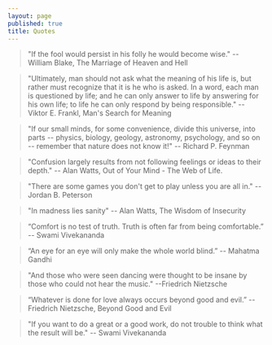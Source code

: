 ```yaml
---
layout: page
published: true
title: Quotes
---
```


> "If the fool would persist in his folly he would become wise." -- William Blake, The Marriage of Heaven and Hell

> "Ultimately, man should not ask what the meaning of his life is, but rather must recognize that it is he who is asked. In a word, each man is questioned by life; and he can only answer to life by answering for his own life; to life he can only respond by being responsible." -- Viktor E. Frankl, Man's Search for Meaning

> "If our small minds, for some convenience, divide this universe, into parts -- physics, biology, geology, astronomy, psychology, and so on -- remember that nature does not know it!" --  Richard P. Feynman

> "Confusion largely results from not following feelings or ideas to their depth." -- Alan Watts, Out of Your Mind - The Web of Life.

> "There are some games you don't get to play unless you are all in." -- Jordan B. Peterson

> "In madness lies sanity" -- Alan Watts, The Wisdom of Insecurity

> “Comfort is no test of truth. Truth is often far from being comfortable.” -- Swami Vivekananda

> “An eye for an eye will only make the whole world blind.” -- Mahatma Gandhi

> "And those who were seen dancing were thought to be insane by those who could not hear the music." --Friedrich Nietzsche

> “Whatever is done for love always occurs beyond good and evil.” -- Friedrich Nietzsche, Beyond Good and Evil

> "If you want to do a great or a good work, do not trouble to think what the result will be." -- Swami Vivekananda
